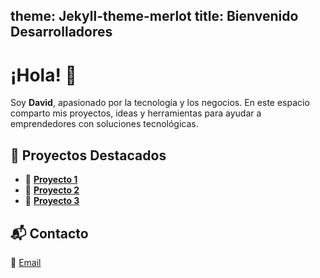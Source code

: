 theme: Jekyll-theme-merlot
title: Bienvenido Desarrolladores
---

# ¡Hola! 👋

Soy **David**, apasionado por la tecnología y los negocios. En este espacio comparto mis proyectos, ideas y herramientas para ayudar a emprendedores con soluciones tecnológicas.

## 🚀 Proyectos Destacados
- 🔹 **[Proyecto 1](#)** 
- 🔹 **[Proyecto 2](#)** 
- 🔹 **[Proyecto 3](#)** 

## 📬 Contacto
📩 [Email](41033335@continental.edu.pe) 
